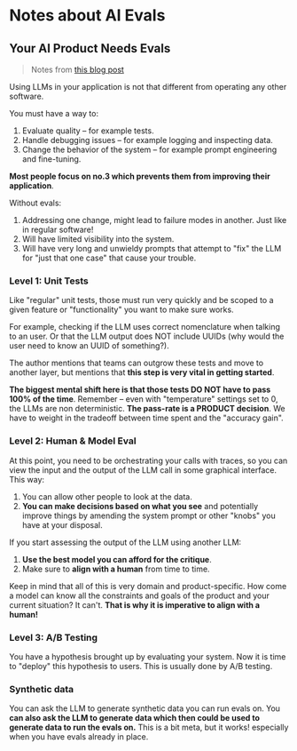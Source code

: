 # Notes about AI Evals

## Your AI Product Needs Evals

> Notes from [this blog post](https://hamel.dev/blog/posts/evals/)

Using LLMs in your application is not that different from operating any other software.

You must have a way to:

1. Evaluate quality – for example tests.
2. Handle debugging issues – for example logging and inspecting data.
3. Change the behavior of the system – for example prompt engineering and fine-tuning.

**Most people focus on no.3 which prevents them from improving their application**.

Without evals:

1. Addressing one change, might lead to failure modes in another. Just like in regular software!
2. Will have limited visibility into the system.
3. Will have very long and unwieldy prompts that attempt to "fix" the LLM for "just that one case" that cause your trouble.

### Level 1: Unit Tests

Like "regular" unit tests, those must run very quickly and be scoped to a given feature or "functionality" you want to make sure works.

For example, checking if the LLM uses correct nomenclature when talking to an user. Or that the LLM output does NOT include UUIDs (why would the user need to know an UUID of something?).

The author mentions that teams can outgrow these tests and move to another layer, but mentions that **this step is very vital in getting started**.

**The biggest mental shift here is that those tests DO NOT have to pass 100% of the time**. Remember – even with "temperature" settings set to 0, the LLMs are non deterministic. **The pass-rate is a PRODUCT decision**. We have to weight in the tradeoff between time spent and the "accuracy gain".

### Level 2: Human & Model Eval

At this point, you need to be orchestrating your calls with traces, so you can view the input and the output of the LLM call in some graphical interface. This way:

1. You can allow other people to look at the data.
2. **You can make decisions based on what you see** and potentially improve things by amending the system prompt or other "knobs" you have at your disposal.

If you start assessing the output of the LLM using another LLM:

1. **Use the best model you can afford for the critique**.
2. Make sure to **align with a human** from time to time.

Keep in mind that all of this is very domain and product-specific. How come a model can know all the constraints and goals of the product and your current situation? It can't. **That is why it is imperative to align with a human!**

### Level 3: A/B Testing

You have a hypothesis brought up by evaluating your system. Now it is time to "deploy" this hypothesis to users. This is usually done by A/B testing.

### Synthetic data

You can ask the LLM to generate synthetic data you can run evals on. You **can also ask the LLM to generate data which then could be used to generate data to run the evals on.** This is a bit meta, but it works! especially when you have evals already in place.
